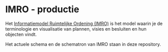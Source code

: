 # IMRO - productie

Het [Informatiemodel Ruimtelijke Ordening (IMRO)](https://www.geonovum.nl/geo-standaarden/ro-standaarden-ruimtelijke-ordening#ROStandaarden) is het model waarin je de terminologie en visualisatie van plannen, visies en besluiten en hun objecten vindt.

Het actuele schema en de schematron van IMRO staan in deze repository. 
